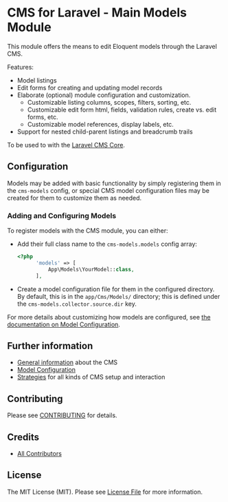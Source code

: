 # CMS for Laravel - Main Models Module

This module offers the means to edit Eloquent models through the Laravel CMS.

Features:

- Model listings
- Edit forms for creating and updating model records
- Elaborate (optional) module configuration and customization.
    - Customizable listing columns, scopes, filters, sorting, etc.
    - Customizable edit form html, fields, validation rules, create vs. edit forms, etc.
    - Customizable model references, display labels, etc.
- Support for nested child-parent listings and breadcrumb trails


To be used to with the [Laravel CMS Core](https://github.com/czim/laravel-cms-core).


## Configuration

Models may be added with basic functionality by simply registering them in the `cms-models` config, or special CMS model configuration files may be created for them to customize them as needed.

### Adding and Configuring Models

To register models with the CMS module, you can either:

- Add their full class name to the `cms-models.models` config array:

    ```php
    <?php
          'models' => [
              App\Models\YourModel::class,
          ],
    ```

- Create a model configuration file for them in the configured directory.  
    By default, this is in the `app/Cms/Models/` directory;
    this is defined under the `cms-models.collector.source.dir` key.  

For more details about customizing how models are configured, see [the documentation on Model Configuration](documentation/ModelConfiguration.md).


## Further information

- [General information](documentation/General.md) about the CMS
- [Model Configuration](documentation/ModelConfiguration.md)
- [Strategies](documentation/Strategies.md) for all kinds of CMS setup and interaction 

## Contributing

Please see [CONTRIBUTING](CONTRIBUTING.md) for details.


## Credits

- [All Contributors][link-contributors]

## License

The MIT License (MIT). Please see [License File](LICENSE.md) for more information.

[link-contributors]: ../../contributors
